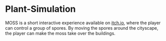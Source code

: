 # Plant-Simulation
MOSS is a short interactive experience available on <a href = 'https://jiblee.itch.io/moss'>itch.io</a>, where the player can control a group of spores. By moving the spores around the cityscape, the player can make the moss take over the buildings. 
